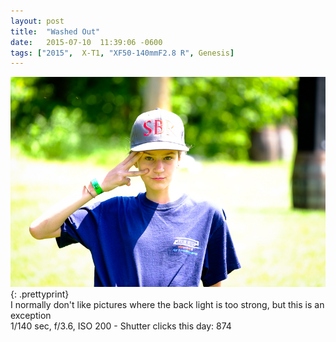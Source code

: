 ```yaml
---
layout: post
title:  "Washed Out"
date:   2015-07-10  11:39:06 -0600
tags: ["2015",  X-T1, "XF50-140mmF2.8 R", Genesis]
---
```

![:title](/images/2015/2015_0710_DSCF8604.jpg)
{: .prettyprint}  
I normally don't like pictures where the back light is too strong, but this is an exception  
1/140 sec, f/3.6, ISO 200 - Shutter clicks this day: 874